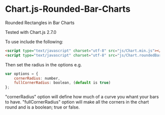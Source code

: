 # Chart.js-Rounded-Bar-Charts
Rounded Rectangles in Bar Charts

Tested with Chart.js 2.7.0

To use include the following:
```html
<script type="text/javascript" charset="utf-8" src="js/Chart.min.js"></script>
<script type="text/javascript" charset="utf-8" src="js/Chart.roundedBarCharts.min.js"></script>
```

Then set the radius in the options e.g.
```javascript
var options = {
    cornerRadius: number,
    fullCornerRadius: boolean, (default is true)
};
```

"cornerRadius" option will define how much of a curve you whant your bars to have.
"fullCornerRadius" option will make all the corners in the chart round and is a boolean; true or false.